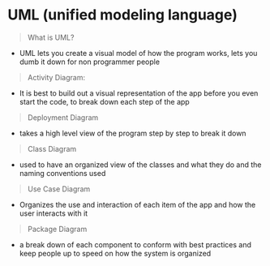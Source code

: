 # UML (unified modeling language)

> What is UML?
- UML lets you create a visual model of how the program works, lets you dumb it down for non programmer people


> Activity Diagram:
- It is best to build out a visual representation of the app before you even start the code, to break down each step of the app

> Deployment Diagram
- takes a high level view of the program step by step to break it down

> Class Diagram
- used to have an organized view of the classes and what they do and the naming conventions used

> Use Case Diagram
- Organizes the use and interaction of each item of the app and how the user interacts with it

> Package Diagram
- a break down of each component to conform with best practices and keep people up to speed on how the system is organized